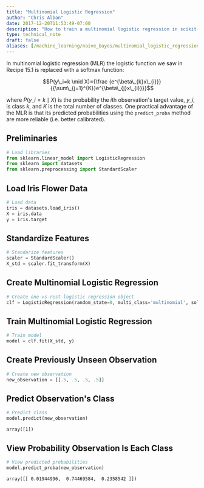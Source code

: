 ```yaml
---
title: "Multinomial Logistic Regression"
author: "Chris Albon"
date: 2017-12-20T11:53:49-07:00
description: "How to train a multinomial logistic regression in scikit-learn."
type: technical_note
draft: false
aliases: [/machine_learning/naive_bayes/multinomial_logistic_regression/]
---
```

In multinomial logistic regression (MLR) the logistic function we saw in Recipe 15.1 is replaced with a softmax function:

$$P(y\_i=k \mid X)={\frac {e^{\beta\_{k}x\_{i}}}{{\sum\_{j=1}^{K}}e^{\beta\_{j}x\_{i}}}}$$

where $P(y\_i=k \mid X)$ is the probability the $i$th observation's target value, $y\_i$, is class $k$, and $K$ is the total number of classes. One practical advantage of the MLR is that its predicted probabilities using the `predict_proba` method are more reliable (i.e. better calibrated).

## Preliminaries


```python
# Load libraries
from sklearn.linear_model import LogisticRegression
from sklearn import datasets
from sklearn.preprocessing import StandardScaler
```

## Load Iris Flower Data


```python
# Load data
iris = datasets.load_iris()
X = iris.data
y = iris.target
```

## Standardize Features


```python
# Standarize features
scaler = StandardScaler()
X_std = scaler.fit_transform(X)
```

## Create Multinomial Logistic Regression


```python
# Create one-vs-rest logistic regression object
clf = LogisticRegression(random_state=0, multi_class='multinomial', solver='newton-cg')
```

## Train Multinomial Logistic Regression


```python
# Train model
model = clf.fit(X_std, y)
```

## Create Previously Unseen Observation


```python
# Create new observation
new_observation = [[.5, .5, .5, .5]]
```

## Predict Observation's Class


```python
# Predict class
model.predict(new_observation)
```




    array([1])



## View Probability Observation Is Each Class


```python
# View predicted probabilities
model.predict_proba(new_observation)
```




    array([[ 0.01944996,  0.74469584,  0.2358542 ]])


